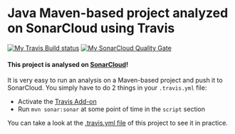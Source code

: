 # Java Maven-based project analyzed on SonarCloud using Travis

[![My Travis Build status](https://travis-ci.org/rajeshpv-poc/java11_maven_sonarcloud_travis.svg?branch=master)](https://travis-ci.org/rajeshpv-poc/java11_maven_sonarcloud_travis) [![My SonarCloud Quality Gate](https://sonarcloud.io/api/project_badges/measure?project=com.sonarqube.examples%3Ajava11-maven-travis-project&metric=alert_status)](https://sonarcloud.io/dashboard/index/com.sonarqube.examples:java11-maven-travis-project)

#### This project is analysed on [SonarCloud](https://sonarcloud.io/dashboard/index/com.sonarqube.examples:java-maven-travis-project)!

It is very easy to run an analysis on a Maven-based project and push it to SonarCloud.
You simply have to do 2 things in your `.travis.yml` file:
* Activate the [Travis Add-on](https://docs.travis-ci.com/user/sonarcloud/)
* Run `mvn sonar:sonar` at some point of time in the `script` section

You can take a look at the [.travis.yml file](https://github.com/SonarSource/sq-com_example_java-maven-travis/blob/master/.travis.yml)
of this project to see it in practice.



